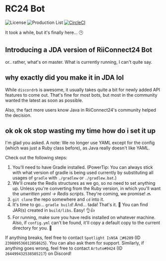# RC24 Bot
![License](https://img.shields.io/github/license/riiconnect24/rc24-bot.svg)
![Production List](https://img.shields.io/discord/206934458954153984.svg)
[![CircleCI](https://circleci.com/gh/RiiConnect24/RC24-Bot/tree/java.svg?style=svg)](https://circleci.com/gh/RiiConnect24/RC24-Bot/tree/java)

It took a while, but it's finally here... 🕑
## Introducing a JDA version of RiiConnect24 Bot
or.. rather, what's on master. What is currently running, I can't quite say.

## why exactly did you make it in JDA lol
While `discordrb` is awesome, it usually takes quite a bit for newly added API features to come out. That's fine for most bots, but most in the community wanted the latest as soon as possible.

Also, the fact more users know Java in RiiConnect24's community helped the decision.

## ok ok ok stop wasting my time how do i set it up
I'm glad you asked. A note: We no longer use YAML except for the config (which was just a Ruby class before), as Java really doesn't like YAML.

Check out the following steps:
1. You'll need to have Gradle installed. (PowerTip: You can always stick with what version of gradle is being used currently by substituting all usages of `gradle` with `./gradlew` or `./gradlew.bat`.)
2. We'll create the Redis structures as we go, so no need to set anything up. Unless you're converting from the Ruby version, in which you'll want the *unwritten yaml -> Redis scripts*. They're coming, we promise! 🔜
3. `git clone` the repo somewhere and `cd` into it.
4. It's time to go... `gradle build`! And... tada! That's it. 🎉 You can find JAR(s) created in `build/libs`. Easy! 👌👍
5. For running, make sure you have redis installed on whatever machine. Also, if `config.yml` can't be found, it'll copy a default copy to the current directory for you. 🏃

If anything breaks, feel free to contact `Spotlight IsNSA 🐾#6209` (ID `239809536012058625`). You can also ask them for support. Similarly, if anything goes wrong, feel free to contact `Artuto#0424` (ID `264499432538505217`) on Discord!